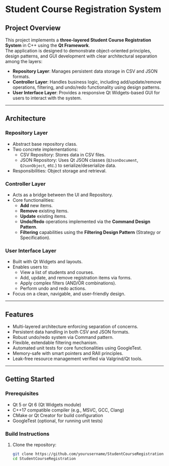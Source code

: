 # Student Course Registration System

## Project Overview
This project implements a **three-layered Student Course Registration System** in C++ using the **Qt Framework**.  
The application is designed to demonstrate object-oriented principles, design patterns, and GUI development with clear architectural separation among the layers:

- **Repository Layer**: Manages persistent data storage in CSV and JSON formats.
- **Controller Layer**: Handles business logic, including add/update/remove operations, filtering, and undo/redo functionality using design patterns.
- **User Interface Layer**: Provides a responsive Qt Widgets-based GUI for users to interact with the system.

---

## Architecture

### Repository Layer
- Abstract base repository class.
- Two concrete implementations:
  - CSV Repository: Stores data in CSV files.
  - JSON Repository: Uses Qt JSON classes (`QJsonDocument`, `QJsonObject`, etc.) to serialize/deserialize data.
- Responsibilities: Object storage and retrieval.

### Controller Layer
- Acts as a bridge between the UI and Repository.
- Core functionalities:
  - **Add** new items.
  - **Remove** existing items.
  - **Update** existing items.
  - **Undo/Redo** operations implemented via the **Command Design Pattern**.
  - **Filtering** capabilities using the **Filtering Design Pattern** (Strategy or Specification).
  
### User Interface Layer
- Built with Qt Widgets and layouts.
- Enables users to:
  - View a list of students and courses.
  - Add, update, and remove registration items via forms.
  - Apply complex filters (AND/OR combinations).
  - Perform undo and redo actions.
- Focus on a clean, navigable, and user-friendly design.

---

## Features
- Multi-layered architecture enforcing separation of concerns.
- Persistent data handling in both CSV and JSON formats.
- Robust undo/redo system via Command pattern.
- Flexible, extendable filtering mechanism.
- Automated unit tests for core functionalities using GoogleTest.
- Memory-safe with smart pointers and RAII principles.
- Leak-free resource management verified via Valgrind/Qt tools.

---

## Getting Started

### Prerequisites
- Qt 5 or Qt 6 (Qt Widgets module)
- C++17 compatible compiler (e.g., MSVC, GCC, Clang)
- CMake or Qt Creator for build configuration
- GoogleTest (optional, for running unit tests)

### Build Instructions
1. Clone the repository:
   ```bash
   git clone https://github.com/yourusername/StudentCourseRegistration.git
   cd StudentCourseRegistration
